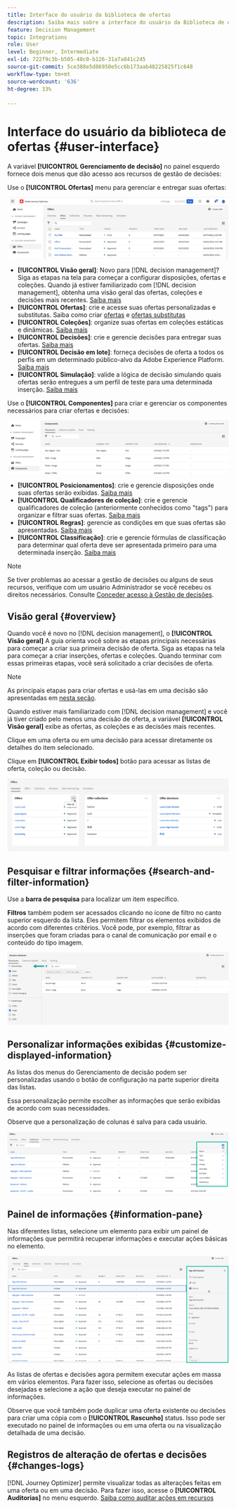 ```yaml
---
title: Interface do usuário da biblioteca de ofertas
description: Saiba mais sobre a interface do usuário da Biblioteca de ofertas
feature: Decision Management
topic: Integrations
role: User
level: Beginner, Intermediate
exl-id: 722f9c3b-b505-48c0-b126-31a7a841c245
source-git-commit: 5ce388e5d86950e5cc6b173aab48225825f1c648
workflow-type: tm+mt
source-wordcount: '636'
ht-degree: 33%

---
```


# Interface do usuário da biblioteca de ofertas {#user-interface}

A variável **[!UICONTROL Gerenciamento de decisão]** no painel esquerdo fornece dois menus que dão acesso aos recursos de gestão de decisões:

Use o **[!UICONTROL Ofertas]** menu para gerenciar e entregar suas ofertas:


![](../assets/offers_menu.png)

* **[!UICONTROL Visão geral]**: Novo para [!DNL decision management]? Siga as etapas na tela para começar a configurar disposições, ofertas e coleções. Quando já estiver familiarizado com [!DNL decision management], obtenha uma visão geral das ofertas, coleções e decisões mais recentes. [Saiba mais](#overview)
* **[!UICONTROL Ofertas]**: crie e acesse suas ofertas personalizadas e substitutas. Saiba como criar [ofertas](../offer-library/creating-personalized-offers.md) e [ofertas substitutas](../offer-library/creating-fallback-offers.md)
* **[!UICONTROL Coleções]**: organize suas ofertas em coleções estáticas e dinâmicas. [Saiba mais](../offer-library/creating-collections.md)
* **[!UICONTROL Decisões]**: crie e gerencie decisões para entregar suas ofertas. [Saiba mais](../offer-activities/create-offer-activities.md)
* **[!UICONTROL Decisão em lote]**: forneça decisões de oferta a todos os perfis em um determinado público-alvo da Adobe Experience Platform. [Saiba mais](../batch-delivery.md)
* **[!UICONTROL Simulação]**: valide a lógica de decisão simulando quais ofertas serão entregues a um perfil de teste para uma determinada inserção. [Saiba mais](../offer-activities/simulation.md)

Use o **[!UICONTROL Componentes]** para criar e gerenciar os componentes necessários para criar ofertas e decisões:

![](../assets/offer_activities.png)

* **[!UICONTROL Posicionamentos]**: crie e gerencie disposições onde suas ofertas serão exibidas. [Saiba mais](../offer-library/creating-placements.md)
* **[!UICONTROL Qualificadores de coleção]**: crie e gerencie qualificadores de coleção (anteriormente conhecidos como &quot;tags&quot;) para organizar e filtrar suas ofertas. [Saiba mais](../offer-library/creating-tags.md)
* **[!UICONTROL Regras]**: gerencie as condições em que suas ofertas são apresentadas. [Saiba mais](../offer-library/creating-decision-rules.md)
* **[!UICONTROL Classificação]**: crie e gerencie fórmulas de classificação para determinar qual oferta deve ser apresentada primeiro para uma determinada inserção. [Saiba mais](../ranking/create-ranking-formulas.md)

>[!NOTE]
>
>Se tiver problemas ao acessar a gestão de decisões ou alguns de seus recursos, verifique com um usuário Administrador se você recebeu os direitos necessários. Consulte [Conceder acesso à Gestão de decisões](starting-offer-decisioning.md#granting-acess-to-decision-management).

## Visão geral {#overview}

Quando você é novo no [!DNL decision management], o **[!UICONTROL Visão geral]** A guia orienta você sobre as etapas principais necessárias para começar a criar sua primeira decisão de oferta. Siga as etapas na tela para começar a criar inserções, ofertas e coleções. Quando terminar com essas primeiras etapas, você será solicitado a criar decisões de oferta.

>[!NOTE]
>
>As principais etapas para criar ofertas e usá-las em uma decisão são apresentadas em [nesta seção](../offer-library/key-steps.md).

Quando estiver mais familiarizado com [!DNL decision management] e você já tiver criado pelo menos uma decisão de oferta, a variável **[!UICONTROL Visão geral]** exibe as ofertas, as coleções e as decisões mais recentes.

Clique em uma oferta ou em uma decisão para acessar diretamente os detalhes do item selecionado.

Clique em **[!UICONTROL Exibir todos]** botão para acessar as listas de oferta, coleção ou decisão.

![](../assets/overview_view-all.png)

## Pesquisar e filtrar informações {#search-and-filter-information}

Use a **barra de pesquisa** para localizar um item específico.

**Filtros** também podem ser acessados clicando no ícone de filtro no canto superior esquerdo da lista. Eles permitem filtrar os elementos exibidos de acordo com diferentes critérios. Você pode, por exemplo, filtrar as inserções que foram criadas para o canal de comunicação por email e o conteúdo do tipo imagem.

![](../assets/filters.png)

## Personalizar informações exibidas {#customize-displayed-information}

As listas dos menus do Gerenciamento de decisão podem ser personalizadas usando o botão de configuração na parte superior direita das listas.

Essa personalização permite escolher as informações que serão exibidas de acordo com suas necessidades.

Observe que a personalização de colunas é salva para cada usuário.

![](../assets/columns.png)

## Painel de informações {#information-pane}

Nas diferentes listas, selecione um elemento para exibir um painel de informações que permitirá recuperar informações e executar ações básicas no elemento.

![](../assets/information-pane.png)

As listas de ofertas e decisões agora permitem executar ações em massa em vários elementos. Para fazer isso, selecione as ofertas ou decisões desejadas e selecione a ação que deseja executar no painel de informações.

Observe que você também pode duplicar uma oferta existente ou decisões para criar uma cópia com o **[!UICONTROL Rascunho]** status. Isso pode ser executado no painel de informações ou em uma oferta ou na visualização detalhada de uma decisão.

## Registros de alteração de ofertas e decisões {#changes-logs}

[!DNL Journey Optimizer] permite visualizar todas as alterações feitas em uma oferta ou em uma decisão. Para fazer isso, acesse o **[!UICONTROL Auditorias]** no menu esquerdo. [Saiba como auditar ações em recursos](../../privacy/audit-logs.md)
